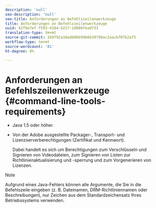 ```yaml
---
description: 'null'
seo-description: 'null'
seo-title: Anforderungen an Befehlszeilenwerkzeuge
title: Anforderungen an Befehlszeilenwerkzeuge
uuid: 62f6e7ef-f593-4184-b217-2d086fead733
translation-type: tm+mt
source-git-commit: 1b9792a10ad606b99b6639799ac2aacb707b2af5
workflow-type: tm+mt
source-wordcount: '81'
ht-degree: 0%

---
```



# Anforderungen an Befehlszeilenwerkzeuge {#command-line-tools-requirements}

* Java 1.5 oder höher.
* Von der Adobe ausgestellte Packager-, Transport- und Lizenzserverberechtigungen (Zertifikat und Kennwort).

   Dabei handelt es sich um Berechtigungen zum Verschlüsseln und Signieren von Videodateien, zum Signieren von Listen zur Richtlinienaktualisierung und -sperrung und zum Vorgenerieren von Lizenzen.

>[!NOTE]
>
>Aufgrund eines Java-Fehlers können alle Argumente, die Sie in die Befehlszeile eingeben (z. B. Dateinamen, DRM-Richtliniennamen oder Beschreibungen), nur Zeichen aus dem Standardzeichensatz Ihres Betriebssystems verwenden.
